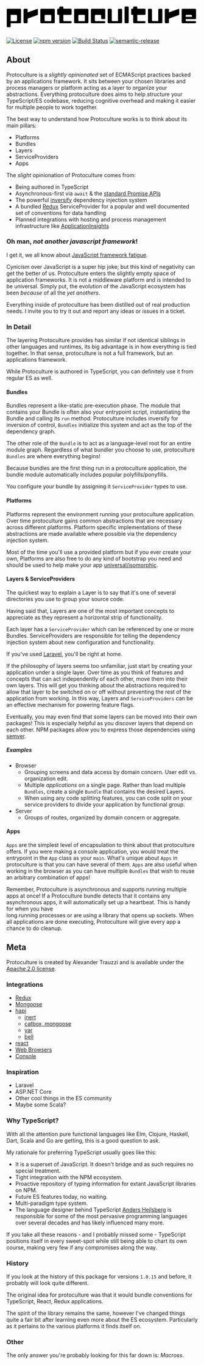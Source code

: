 # ![protoculture](protoculture.png)

[![License](https://img.shields.io/badge/License-Apache%202.0-blue.svg)](https://opensource.org/licenses/Apache-2.0)
[![npm version](https://badge.fury.io/js/protoculture.svg)](https://badge.fury.io/js/protoculture)
[![Build Status](https://travis-ci.org/atrauzzi/protoculture.svg?branch=master)](https://travis-ci.org/atrauzzi/protoculture) 
[![semantic-release](https://img.shields.io/badge/%20%20%F0%9F%93%A6%F0%9F%9A%80-semantic--release-e10079.svg)](https://github.com/semantic-release/semantic-release)

## About
Protoculture is a _slightly opinionated_ set of ECMAScript practices backed by an applications framework.  It sits between your chosen libraries and process managers or platform acting as a layer to organize your abstractions.
Everything protoculture does aims to help structure your TypeScript/ES codebase, reducing cognitive overhead and making it easier for multiple people to work together.

The best way to understand how Protoculture works is to think about its main pillars:

 - Platforms
 - Bundles
 - Layers
 - ServiceProviders
 - Apps
 
The _slight_ opinionation of Protoculture comes from:

 - Being authored in TypeScript
 - Asynchronous-first via `await` & the [standard Promise APIs](https://developer.mozilla.org/en/docs/Web/JavaScript/Reference/Global_Objects/Promise)
 - The powerful [inversify](http://inversify.io) dependency injection system
 - A bundled [Redux](http://redux.js.org) ServiceProvider for a popular and well documented set of conventions for data handling
 - Planned integrations with hosting and process management infrastructure like [ApplicationInsights](https://github.com/Microsoft/ApplicationInsights-node.js)

### Oh man, _not another javascript framework_!

I get it, we all know about [JavaScript framework fatigue](http://www.commitstrip.com/wp-content/uploads/2015/09/Strip-Prendre-le-train-en-marche-650-finalenglish1.jpg).

Cynicism over JavaScript is a super hip joke; but this kind of negativity can get the better of us. Protoculture 
enters the slightly empty space of application frameworks.  It is not a middleware platform and is intended 
to be universal.  Simply put, the evolution of the JavaScript ecosystem has been _because_ of all the _yet anothers_.

Everything inside of protoculture has been distilled out of real production needs. I invite you to try it out and 
report any ideas or issues in a ticket.

### In Detail
The layering Protoculture provides has similar if not identical siblings in other languages and runtimes, 
its big advantage is in how everything is tied together.  In that sense, protoculture is not a full framework, but an 
applications framework.

While Protoculture is authored in TypeScript, you can definitely use it from regular ES as well.

#### Bundles
Bundles represent a like-static pre-execution phase.  The module that contains your Bundle is often also your entrypoint script, instantiating the Bundle and calling its `run` method. Protoculture includes inversify for inversion of control, `Bundles` initialize this system and act as the top of the dependency graph.

The other role of the `Bundle` is to act as a language-level root for an entire module graph. Regardless of what bundler you choose to use, protoculture `Bundles` are where everything begins!

Because bundles are the first thing run in a protoculture application, the bundle module automatically includes popular polyfills/ponyfills.

You configure your bundle by assigning it `ServiceProvider` types to use.

#### Platforms
Platforms represent the environment running your protoculture application.  Over time protoculture gains common abstractions that are necessary across different platforms.  Platform specific implementations of these abstractions are made available where possible via the dependency injection system.

Most of the time you'll use a provided platform but if you ever create your own, Platforms are also free to do any kind of bootstrap you need and should be used to help make your app [universal/isomorphic](https://medium.com/@mjackson/universal-javascript-4761051b7ae9).

#### Layers & ServiceProviders

The quickest way to explain a Layer is to say that it's one of several directories you use to group your source code.

Having said that, Layers are one of the most important concepts to appreciate as they represent a horizontal strip of functionality.

Each layer has a `ServiceProvider` which can be referenced by one or more Bundles. ServiceProviders are responsible for telling the dependency injection system about new configuration and functionality.

If you've used [Laravel](http://laravel.com), you'll be right at home.

If the philosophy of layers seems too unfamiliar, just start by creating your application under a single layer.  Over time as you think of features and concepts that can act independently of each other, move them into their own layers.
This will get you thinking about the abstractions required to allow that layer to be switched on or off without preventing the rest of the application from working.  In this way, Layers and `ServiceProviders` can be an effective mechanism for powering feature flags.

Eventually, you may even find that some layers can be moved into their own packages!  This is especially helpful as you discover layers that depend on each other.  NPM packages allow you to express those dependencies using [semver](https://semver.org/).

##### Examples

- Browser
  - Grouping screens and data access by domain concern. User edit vs. organization edit.
  - Multiple _applications_ on a single page.  Rather than load multiple `Bundles`, create a single `Bundle` that contains the desired Layers.
  - When using any code splitting features, you can code split on your service providers to divide your application by functional group.
- Server
  - Groups of routes, organized by domain concern or aggregate.

#### Apps
`Apps` are the simplest level of encapsulation to think about that protoculture offers. If you were making a console application, you 
would treat the entrypoint in the `App` class as your `main`.  What's unique about `Apps` in protoculture is that you can have several of them.  `Apps` are also useful when working in the browser as you can have multiple `Bundles` that wish to reuse an arbitrary combination of apps!

Remember, Protoculture is asynchronous and supports running multiple apps at once!  If a Protoculture bundle detects that it 
contains any asynchronous apps, it will automatically set up a heartbeat.  This is handy for when you have  
long running processes or are using a library that opens up sockets.  When all applications are done executing, Protoculture 
will give every app a chance to do cleanup.

## Meta

Protoculture is created by Alexander Trauzzi and is available under the [Apache 2.0 license](https://www.apache.org/licenses/LICENSE-2.0.html).

### Integrations

 - [Redux](src/Redux)
 - [Mongoose](https://github.com/atrauzzi/protoculture-mongoose)
 - [hapi](https://github.com/atrauzzi/protoculture-hapi)
   - [inert](https://github.com/atrauzzi/protoculture-hapi/blob/master/src/InertServiceProvider.ts)
   - [catbox, mongoose](https://github.com/atrauzzi/protoculture-hapi-mongoose)
   - [yar](https://github.com/atrauzzi/protoculture-hapi/blob/master/src/YarServiceProvider.ts)
   - [bell](https://github.com/atrauzzi/protoculture-hapi/blob/master/src/BellServiceProvider.ts)
 - [react](https://github.com/atrauzzi/protoculture-react)
 - [Web Browsers](src/Web)
 - [Console](src/Console)

### Inspiration

 - Laravel
 - ASP.NET Core
 - Other cool things in the ES community
 - Maybe some Scala?

### Why TypeScript?

With all the attention pure functional languages like Elm, Clojure, Haskell, Dart, Scala and Go are getting, this is a good question to ask.

My rationale for preferring TypeScript usually goes like this:

 - It is a superset of JavaScript. It doesn't bridge and as such requires no special treatment.
 - Tight integration with the NPM ecosystem.
 - Proactive repository of typing information for extant JavaScript libraries on NPM.
 - Future ES features today, no waiting.
 - Multi-paradigm type system.
 - The language designer behind TypeScript [Anders Hejlsberg](https://en.wikipedia.org/wiki/Anders_Hejlsberg) is responsible for some of the most pervasive programming languages over several decades and has likely influenced many more.
  
 If you take all these reasons - and I probably missed some - TypeScript positions itself in every sweet-spot while still being able to chart its own course, making very few if any compromises along the way.

### History

If you look at the history of this package for versions `1.0.15` and before, it probably will look quite different.

The original idea for protoculture was that it would bundle conventions for TypeScript, React, Redux applications.

The spirit of the library remains the same, however I've changed things quite a fair bit after learning even more 
about the ES ecosystem.  Particularly as it pertains to the various platforms it finds itself on.

### Other
The only answer you're probably looking for this far down is: _Macross_.
